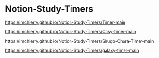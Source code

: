 # Notion-Study-Timers

https://imchierry.github.io/Notion-Study-Timers/Timer-main

https://imchierry.github.io/Notion-Study-Timers/Cosy-timer-main

https://imchierry.github.io/Notion-Study-Timers/Shugo-Chara-Timer-main

https://imchierry.github.io/Notion-Study-Timers/galaxy-timer-main

